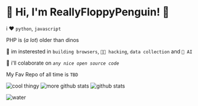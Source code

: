 # 👋 Hi, I'm ReallyFloppyPenguin! 🐧


i ❤️ `python`, `javascript`

PHP is (*a lot*) older than dinos

👀 im insterested in `building browsers`, `🧑‍💻 hacking`, `data collection` and `🤖 AI`

👷 i'll colaborate on *`any nice open source code`*

My Fav Repo of all time is `TBD`



![cool thingy](https://user-images.githubusercontent.com/74038190/212284115-f47cd8ff-2ffb-4b04-b5bf-4d1c14c0247f.gif)
![more github stats](https://camo.githubusercontent.com/7ab1b617040cfdf42f16373542398301edacd5847bd308cc01d33a4e755a0afe/68747470733a2f2f6769746875622d726561646d652d73746174732e76657263656c2e6170702f6170692f746f702d6c616e67733f757365726e616d653d726f7368616e2d6d65747269782673686f775f69636f6e733d74727565266c6f63616c653d656e266c61796f75743d636f6d70616374)
![github stats](https://github-readme-stats.vercel.app/api?username=ReallyFloppyPenguin&show_icons=true&theme=gruvbox)

![water](https://camo.githubusercontent.com/f807ffebb3eea340b33f49e8492486b299dce7747c47caebaf2c401c0383dd9c/68747470733a2f2f63617073756c652d72656e6465722e76657263656c2e6170702f6170693f747970653d776176696e6726636f6c6f723d356364636634266865696768743d3132302673656374696f6e3d666f6f746572)
